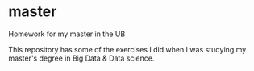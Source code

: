# master
Homework for my master in the UB

This repository has some of the exercises I did when I was studying my master's degree in Big Data & Data science.
